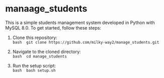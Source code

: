 # manaage_students

This is a simple students management system developed in Python with MySQL 8.0. To get started, follow these steps:

1. Clone this repository:\
   ```bash  git clone https://github.com/milky-way2/manage_students.git```

3. Navigate to the cloned directory:\
   ```bash  cd manage_students```

5. Run the setup script:\
   ```bash  bash setup.sh```

